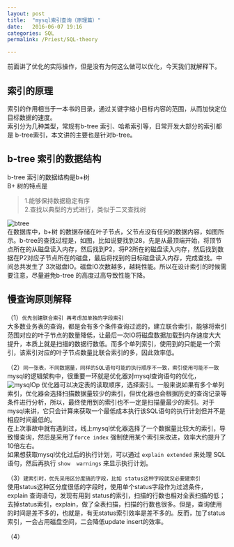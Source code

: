 ```yaml
---
layout: post
title:  "mysql索引查询（原理篇）"
date:   2016-06-07 19:16
categories: SQL
permalink: /Priest/SQL-theory

---
```


   前面讲了优化的实际操作，但是没有为何这么做可以优化，今天我们就解释下。

索引的原理
---------
   索引的作用相当于一本书的目录，通过关键字缩小目标内容的范围，从而加快定位目标数据的速度。  
   索引分为几种类型，常规有b-tree 索引、哈希索引等，日常开发大部分的索引都是 b-tree索引，本文讲的主要也是针对b-tree。  
   
b-tree 索引的数据结构
----------
b-tree 	索引的数据结构是b+树  
B+ 树的特点是   

>1.能够保持数据稳定有序  
>2.查找以典型的方式进行，类似于二叉查找树  

![btree](http://7xrmyq.com1.z0.glb.clouddn.com/btree4.jpg)  
在数据库中，b+树 的数据存储在叶子节点，父节点没有任何的数据内容，如图所示。b-tree的查找过程是，如图，比如说要找到28，先是从最顶端开始，将顶节点所在的从磁盘读入内存，然后找到P2，将P2所在的磁盘读入内存，然后找到数据在P2对应子节点所在的磁盘，最后将找到的目标磁盘读入内存，完成查找。中间总共发生了 3次磁盘IO。磁盘IO次数越多，越耗性能。所以在设计索引的时候需要注意，尽量避免b-tree 的高度过高导致性能下降。


慢查询原则解释
-------------
（1）`优先创建联合索引 再考虑加单独的字段索引`  
大多数业务表的查询，都是会有多个条件查询过滤的，建立联合索引，能够将索引范围对应的叶子节点的数量降低，让最后一次IO将磁盘数据加载到内存速度大大提升，本质上就是扫描的数据行数低。而多个单列索引，使用到的只能是一个索引，该索引对应的叶子节点数量比联合索引的多，因此效率低。  

（2）`同一张表，不同数据量，同样的SQL语句可能的执行顺序不一致，索引使用可能不一致`  
mysql的逻辑架构中，很重要一环就是优化器对mysql查询语句的优化，  
![mysqlOp](http://7xrmyq.com1.z0.glb.clouddn.com/mysqlOp.png)
优化器可以决定表的读取顺序，选择索引。一般来说如果有多个单列索引，优化器会选择扫描数据量较少的索引，但优化器也会根据历史的查询记录等条件进行分析，所以，最终使用到的索引也不一定是扫描量最少的索引。对于mysql来讲，它只会计算来获取一个最低成本执行该SQL语句的执行计划但并不是相应时间最低的。  
在上次事故中就有遇到过，线上mysql优化器选择了一个数据量比较大的索引，导致慢查询，然后是采用了`force index` 强制使用某个索引来改进，效率大约提升了10倍左右。   
如果想获取mysql优化过后的执行计划，可以通过 `explain extended` 来处理 SQL语句，然后再执行 `show  warnings` 来显示执行计划。     

（3）`建索引时，优先采用区分度搞的字段，比如 status这种字段就没必要建索引`  
 使用status这种区分度很低的字段时，使用单个status字段作为过滤条件，explain 查询语句，发现有用到 status的索引，扫描的行数也相对全表扫描的低；去掉status索引，explain，做了全表扫描，扫描的行数也很多。但是，查询使用的时间是差不多的，也就是，有无status索引效率是差不多的。反而，加了status索引，一会占用磁盘空间，二会降低update insert的效率。

（4）
   
		